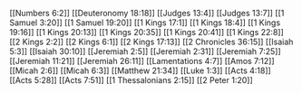 [[Numbers 6:2]]
[[Deuteronomy 18:18]]
[[Judges 13:4]]
[[Judges 13:7]]
[[1 Samuel 3:20]]
[[1 Samuel 19:20]]
[[1 Kings 17:1]]
[[1 Kings 18:4]]
[[1 Kings 19:16]]
[[1 Kings 20:13]]
[[1 Kings 20:35]]
[[1 Kings 20:41]]
[[1 Kings 22:8]]
[[2 Kings 2:2]]
[[2 Kings 6:1]]
[[2 Kings 17:13]]
[[2 Chronicles 36:15]]
[[Isaiah 5:3]]
[[Isaiah 30:10]]
[[Jeremiah 2:5]]
[[Jeremiah 2:31]]
[[Jeremiah 7:25]]
[[Jeremiah 11:21]]
[[Jeremiah 26:11]]
[[Lamentations 4:7]]
[[Amos 7:12]]
[[Micah 2:6]]
[[Micah 6:3]]
[[Matthew 21:34]]
[[Luke 1:3]]
[[Acts 4:18]]
[[Acts 5:28]]
[[Acts 7:51]]
[[1 Thessalonians 2:15]]
[[2 Peter 1:20]]
